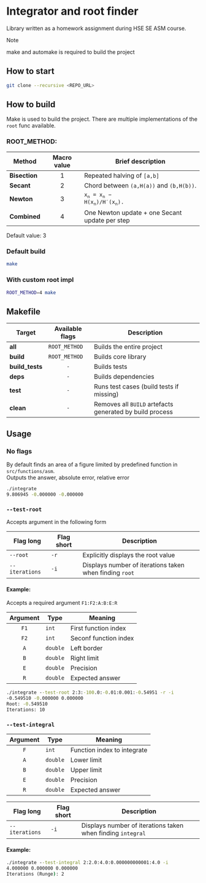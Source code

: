 # Integrator and root finder

Library written as a homework assignment during HSE SE ASM course.

> [!NOTE]
> make and automake is required to build the project

## How to start

```bash
git clone --recursive <REPO_URL>
```

## How to build

Make is used to build the project. There are multiple implementations of the `root` func available.

### ROOT_METHOD:

| Method        | Macro value | Brief description                                                                |
| ------------- | :---------: | -------------------------------------------------------------------------------- |
| **Bisection** |      1      | Repeated halving of `[a,b]`                                                      |
| **Secant**    |      2      | Chord between `(a,H(a))` and `(b,H(b))`.                                         |
| **Newton**    |      3      | <code>x<sub>n</sub> = x<sub>n</sub> − H(x<sub>n</sub>)/H′(x<sub>n</sub>).</code> |
| **Combined**  |      4      | One Newton update + one Secant update per step                                   |

Default value: 3

### Default build

```bash
make
```

### With custom root impl

```bash
ROOT_METHOD=4 make
```

## Makefile

| Target          | Available flags      | Description                                              |
| --------------- | -------------------- | -------------------------------------------------------- |
| **all**         | `ROOT_METHOD`        | Builds the entire project                                |
| **build**       | `ROOT_METHOD`        | Builds core library                                      |
| **build_tests** | <center>`-`</center> | Builds tests                                             |
| **deps**        | <center>`-`</center> | Builds dependencies                                      |
| **test**        | <center>`-`</center> | Runs test cases (build tests if missing)                 |
| **clean**       | <center>`-`</center> | Removes all `BUILD` artefacts generated by build process |

## Usage

### No flags

By default finds an area of a figure limited by predefined function in `src/functions/asm`.\
Outputs the answer, absolute error, relative error

```cmd
./integrate
9.806945 -0.000000 -0.000000
```

### `--test-root`

Accepts argument in the following form

| Flag long      | Flag short | Description                                             |
| -------------- | ---------- | ------------------------------------------------------- |
| `--root`       | `-r`       | Explicitly displays the root value                      |
| `--iterations` | `-i`       | Displays number of iterations taken when finding `root` |

#### Example:

Accepts a required argument `F1:F2:A:B:E:R`

| Argument              | Type     | Meaning               |
| --------------------- | -------- | --------------------- |
| <center>`F1`</center> | `int`    | First function index  |
| <center>`F2`</center> | `int`    | Seconf function index |
| <center>`A`</center>  | `double` | Left border           |
| <center>`B`</center>  | `double` | Right limit           |
| <center>`E`</center>  | `double` | Precision             |
| <center>`R`</center>  | `double` | Expected answer       |

```cmd
./integrate --test-root 2:3:-100.0:-0.01:0.001:-0.54951 -r -i
-0.549510 -0.000000 0.000000
Root: -0.549510
Iterations: 10
```

### `--test-integral`

| Argument             | Type     | Meaning                     |
| -------------------- | -------- | --------------------------- |
| <center>`F`</center> | `int`    | Function index to integrate |
| <center>`A`</center> | `double` | Lower limit                 |
| <center>`B`</center> | `double` | Upper limit                 |
| <center>`E`</center> | `double` | Precision                   |
| <center>`R`</center> | `double` | Expected answer             |

| Flag long      | Flag short | Description                                                 |
| -------------- | ---------- | ----------------------------------------------------------- |
| `--iterations` | `-i`       | Displays number of iterations taken when finding `integral` |

#### Example:

```cmd
./integrate --test-integral 2:2.0:4.0:0.000000000001:4.0 -i
4.000000 0.000000 0.000000
Iterations (Runge): 2
```
